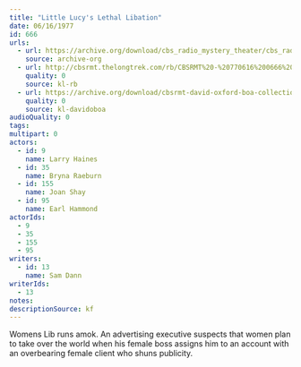 ```yaml
---
title: "Little Lucy's Lethal Libation"
date: 06/16/1977
id: 666
urls: 
  - url: https://archive.org/download/cbs_radio_mystery_theater/cbs_radio_mystery_theater-0651-0700.zip/cbs_radio_mystery_theater-0651-0700%2Fcbsrmt_0666_lucys_lethal_libation.mp3
    source: archive-org
  - url: http://cbsrmt.thelongtrek.com/rb/CBSRMT%20-%20770616%200666%20Little%20Lucy%27s%20Lethal%20Libation_WLNH-FM_rb.mp3
    quality: 0
    source: kl-rb
  - url: https://archive.org/download/cbsrmt-david-oxford-boa-collection/CBSRMT-770616-0666-Little-Lucy's-Lethal-Libation-(128-48)_WBBM-JE-{BoA}.mp3
    quality: 0
    source: kl-davidoboa
audioQuality: 0
tags: 
multipart: 0
actors:  
  - id: 9
    name: Larry Haines  
  - id: 35
    name: Bryna Raeburn  
  - id: 155
    name: Joan Shay  
  - id: 95
    name: Earl Hammond
actorIds:  
  - 9  
  - 35  
  - 155  
  - 95
writers:  
  - id: 13
    name: Sam Dann
writerIds:  
  - 13
notes: 
descriptionSource: kf
---
```

Womens Lib runs amok. An advertising executive suspects that women plan to take over the world when his female boss assigns him to an account with an overbearing female client who shuns publicity.